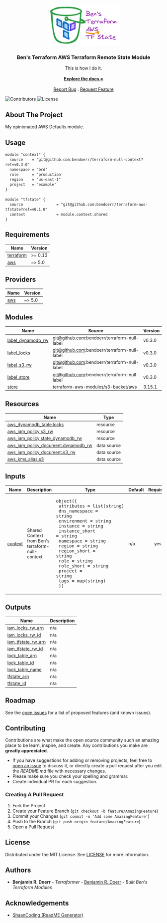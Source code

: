 <br/>
<p align="center">
  <a href="https://github.com/bendoerr/terraform-aws-tfstate">
    <picture>
      <source media="(prefers-color-scheme: dark)" srcset="docs/logo-dark.png">
      <img src="docs/logo-light.png" alt="Logo">
    </picture>
  </a>

<h3 align="center">Ben's Terraform AWS Terraform Remote State Module</h3>

  <p align="center">
    This is how I do it.
    <br/>
    <br/>
    <a href="https://github.com/bendoerr/terraform-aws-tfstate"><strong>Explore the docs »</strong></a>
    <br/>
    <br/>
    <a href="https://github.com/bendoerr/terraform-aws-tfstate/issues">Report Bug</a>
    .
    <a href="https://github.com/bendoerr/terraform-aws-tfstate/issues">Request Feature</a>
  </p>
</p>

![Contributors](https://img.shields.io/github/contributors/bendoerr/terraform-aws-tfstate?color=dark-green) ![License](https://img.shields.io/github/license/bendoerr/terraform-aws-tfstate)

## About The Project

My opinionated AWS Defaults module.

## Usage

```
module "context" {
  source    = "git@github.com:bendoerr/terraform-null-context?ref=v0.3.0"
  namespace = "brd"
  role      = "production'
  region    = "us-east-1"
  project   = "example'
}

module "tfstate" {
  source               = "git@github.com:bendoerr/terraform-aws-tfstate?ref=v0.1.0"
  context              = module.context.shared
}
```

## Requirements

| Name | Version |
|------|---------|
| <a name="requirement_terraform"></a> [terraform](#requirement\_terraform) | >= 0.13 |
| <a name="requirement_aws"></a> [aws](#requirement\_aws) | ~> 5.0 |

## Providers

| Name | Version |
|------|---------|
| <a name="provider_aws"></a> [aws](#provider\_aws) | ~> 5.0 |

## Modules

| Name | Source | Version |
|------|--------|---------|
| <a name="module_label_dynamodb_rw"></a> [label\_dynamodb\_rw](#module\_label\_dynamodb\_rw) | git@github.com:bendoerr/terraform-null-label | v0.3.0 |
| <a name="module_label_locks"></a> [label\_locks](#module\_label\_locks) | git@github.com:bendoerr/terraform-null-label | v0.3.0 |
| <a name="module_label_s3_rw"></a> [label\_s3\_rw](#module\_label\_s3\_rw) | git@github.com:bendoerr/terraform-null-label | v0.3.0 |
| <a name="module_label_store"></a> [label\_store](#module\_label\_store) | git@github.com:bendoerr/terraform-null-label | v0.3.0 |
| <a name="module_store"></a> [store](#module\_store) | terraform-aws-modules/s3-bucket/aws | 3.15.1 |

## Resources

| Name | Type |
|------|------|
| [aws_dynamodb_table.locks](https://registry.terraform.io/providers/hashicorp/aws/latest/docs/resources/dynamodb_table) | resource |
| [aws_iam_policy.s3_rw](https://registry.terraform.io/providers/hashicorp/aws/latest/docs/resources/iam_policy) | resource |
| [aws_iam_policy.state_dynamodb_rw](https://registry.terraform.io/providers/hashicorp/aws/latest/docs/resources/iam_policy) | resource |
| [aws_iam_policy_document.dynamodb_rw](https://registry.terraform.io/providers/hashicorp/aws/latest/docs/data-sources/iam_policy_document) | data source |
| [aws_iam_policy_document.s3_rw](https://registry.terraform.io/providers/hashicorp/aws/latest/docs/data-sources/iam_policy_document) | data source |
| [aws_kms_alias.s3](https://registry.terraform.io/providers/hashicorp/aws/latest/docs/data-sources/kms_alias) | data source |

## Inputs

| Name | Description | Type | Default | Required |
|------|-------------|------|---------|:--------:|
| <a name="input_context"></a> [context](#input\_context) | Shared Context from Ben's terraform-null-context | <pre>object({<br>    attributes     = list(string)<br>    dns_namespace  = string<br>    environment    = string<br>    instance       = string<br>    instance_short = string<br>    namespace      = string<br>    region         = string<br>    region_short   = string<br>    role           = string<br>    role_short     = string<br>    project        = string<br>    tags           = map(string)<br>  })</pre> | n/a | yes |

## Outputs

| Name | Description |
|------|-------------|
| <a name="output_iam_locks_rw_arn"></a> [iam\_locks\_rw\_arn](#output\_iam\_locks\_rw\_arn) | n/a |
| <a name="output_iam_locks_rw_id"></a> [iam\_locks\_rw\_id](#output\_iam\_locks\_rw\_id) | n/a |
| <a name="output_iam_tfstate_rw_arn"></a> [iam\_tfstate\_rw\_arn](#output\_iam\_tfstate\_rw\_arn) | n/a |
| <a name="output_iam_tfstate_rw_id"></a> [iam\_tfstate\_rw\_id](#output\_iam\_tfstate\_rw\_id) | n/a |
| <a name="output_lock_table_arn"></a> [lock\_table\_arn](#output\_lock\_table\_arn) | n/a |
| <a name="output_lock_table_id"></a> [lock\_table\_id](#output\_lock\_table\_id) | n/a |
| <a name="output_lock_table_name"></a> [lock\_table\_name](#output\_lock\_table\_name) | n/a |
| <a name="output_tfstate_arn"></a> [tfstate\_arn](#output\_tfstate\_arn) | n/a |
| <a name="output_tfstate_id"></a> [tfstate\_id](#output\_tfstate\_id) | n/a |


## Roadmap

See the [open issues](https://github.com/bendoerr/terraform-aws-tfstate/issues) for a list of proposed features (and known issues).

## Contributing

Contributions are what make the open source community such an amazing place to be learn, inspire, and create. Any contributions you make are **greatly appreciated**.
* If you have suggestions for adding or removing projects, feel free to [open an issue](https://github.com/bendoerr/terraform-aws-tfstate/issues/new) to discuss it, or directly create a pull request after you edit the *README.md* file with necessary changes.
* Please make sure you check your spelling and grammar.
* Create individual PR for each suggestion.

### Creating A Pull Request

1. Fork the Project
2. Create your Feature Branch (`git checkout -b feature/AmazingFeature`)
3. Commit your Changes (`git commit -m 'Add some AmazingFeature'`)
4. Push to the Branch (`git push origin feature/AmazingFeature`)
5. Open a Pull Request

## License

Distributed under the MIT License. See [LICENSE](https://github.com/bendoerr/terraform-aws-tfstate/blob/main/LICENSE.txt) for more information.

## Authors

* **Benjamin R. Doerr** - *Terraformer* - [Benjamin R. Doerr](https://github.com/bendoerr/) - *Built Ben's Terraform Modules*

## Acknowledgements

* [ShaanCoding (ReadME Generator)](https://github.com/ShaanCoding/ReadME-Generator)
